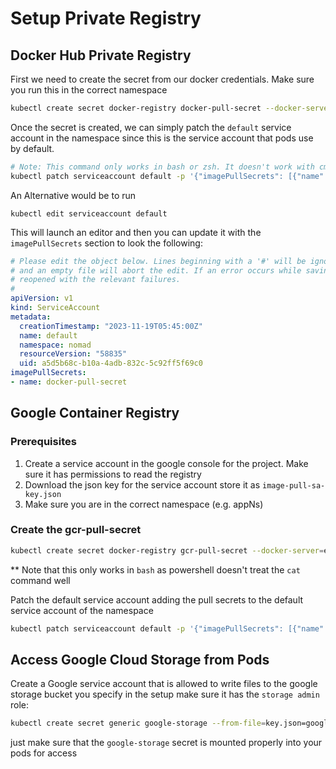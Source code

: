 # Setup Private Registry

## Docker Hub Private Registry

First we need to create the secret from our docker credentials. Make sure you run this in the correct namespace

```bash
kubectl create secret docker-registry docker-pull-secret --docker-server=https://index.docker.io/v1/ --docker-username=<your-name> --docker-password=<your-pword> --docker-email=<your-email>
```

Once the secret is created, we can simply patch the `default` service account in the namespace since this is the service account that pods use by default.

```bash
# Note: This command only works in bash or zsh. It doesn't work with cmd or powershell due to single quotes
kubectl patch serviceaccount default -p '{"imagePullSecrets": [{"name": "docker-pull-secret"}]}'
```

An Alternative would be to run

```
kubectl edit serviceaccount default
```

This will launch an editor and then you can update it with the `imagePullSecrets` section to look the following:

```yaml
# Please edit the object below. Lines beginning with a '#' will be ignored,
# and an empty file will abort the edit. If an error occurs while saving this file will be
# reopened with the relevant failures.
#
apiVersion: v1
kind: ServiceAccount
metadata:
  creationTimestamp: "2023-11-19T05:45:00Z"
  name: default
  namespace: nomad
  resourceVersion: "58835"
  uid: a5d5b68c-b10a-4adb-832c-5c92ff5f69c0
imagePullSecrets:
- name: docker-pull-secret
```

## Google Container Registry

### Prerequisites
1. Create a service account in the google console for the project. Make sure it has permissions to read the registry
2. Download the json key for the service account store it as `image-pull-sa-key.json`
3. Make sure you are in the correct namespace (e.g. appNs)

### Create the gcr-pull-secret

```bash
kubectl create secret docker-registry gcr-pull-secret --docker-server=eu.gcr.io --docker-username=_json_key --docker-email=youremail@gmail.com --docker-password="$(cat image-pull-sa-key.json)"
```
** Note that this only works in `bash` as powershell doesn't treat the `cat` command well


Patch the default service account adding the pull secrets to the default service account of the namespace

```bash
kubectl patch serviceaccount default -p '{"imagePullSecrets": [{"name": "gcr-pull-secret"}]}'
```
## Access Google Cloud Storage from Pods
Create a Google service account that is allowed to write files to the google storage bucket you specify in the setup make sure it has the `storage admin` role:

```bash
kubectl create secret generic google-storage --from-file=key.json=google-storage-sa-key.json
```

just make sure that the `google-storage` secret is mounted properly into your pods for access
